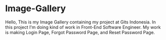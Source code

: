 # Image-Gallery
Hello, This is my Image Gallery containing my project at Gits Indonesia.
In this project I'm doing kind of work in Front-End Software Engineer.
My work is making Login Page, Forgot Password Page, and Reset Password Page.